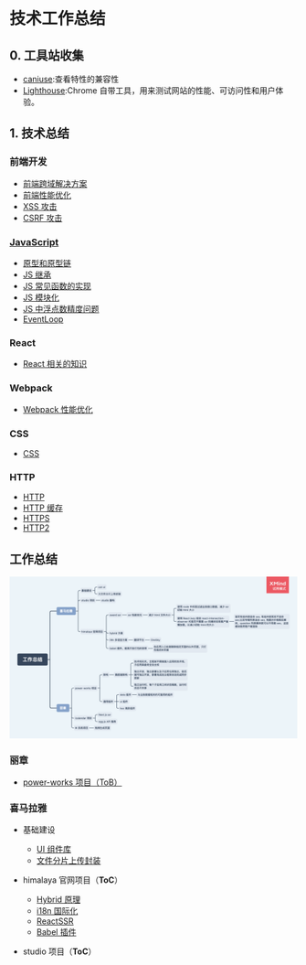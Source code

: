 # 技术工作总结

## 0. 工具站收集

- [caniuse](https://caniuse.com/):查看特性的兼容性
- [Lighthouse](https://developers.google.com/web/tools/lighthouse/?utm_source=devtools):Chrome 自带工具，用来测试网站的性能、可访问性和用户体验。

## 1. 技术总结

### 前端开发

- [前端跨域解决方案](./技术/前端开发/前端跨域解决方案.md)
- [前端性能优化](./技术/前端开发/前端性能优化/README.md)
- [XSS 攻击](./技术/前端开发/前端安全/XSS攻击.md)
- [CSRF 攻击](./技术/前端开发/前端安全/CSRF攻击.md)

### [JavaScript](./技术/JavaScript/README.md)

- [原型和原型链](./技术/JavaScript/原型和原型链.md)
- [JS 继承](./技术/JavaScript/JS继承.md)
- [JS 常见函数的实现](./技术/JavaScript/JS常见函数的实现.md)
- [JS 模块化](./技术/JavaScript/JS模块化.md)
- [JS 中浮点数精度问题](./技术/JavaScript/JS中浮点数精度问题.md)
- [EventLoop](./技术/JavaScript/EventLoop.md)

### React

- [React 相关的知识](./技术/React/README.md)

### Webpack

- [Webpack 性能优化](./技术/Webpack/Webpack性能优化.md)

### CSS

- [CSS](./技术/CSS/CSS.md)

### HTTP

- [HTTP](./技术/HTTP/HTTP.md)
- [HTTP 缓存](./技术/HTTP/HTTP缓存.md)
- [HTTPS](./技术/HTTP/HTTPS.md)
- [HTTP2](./技术/HTTP/HTTP2.md)

## 工作总结

<img src="./assets/工作总结.png">

### 丽章

- [power-works 项目（ToB）](./丽章/power-works项目.md)

### 喜马拉雅

- 基础建设

  - [UI 组件库](./喜马拉雅/基础建设/UI组件库.md)
  - [文件分片上传封装](./喜马拉雅/基础建设/文件分片上传封装.md)

- himalaya 官网项目（**ToC**）

  - [Hybrid 原理](./喜马拉雅/himalaya官网项目/Hybrid原理.md)
  - [i18n 国际化](./喜马拉雅/himalaya官网项目/i18n国际化.md)
  - [ReactSSR](./喜马拉雅/himalaya官网项目/ReactSSR.md)
  - [Babel 插件](./喜马拉雅/himalaya官网项目/babel插件.md)

- studio 项目（**ToC**）
